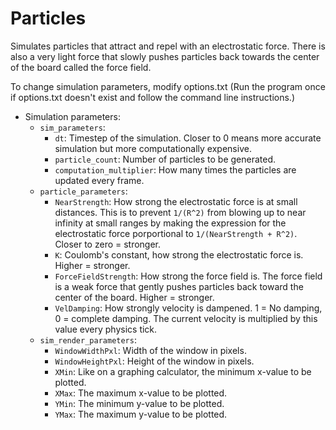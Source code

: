 # Particles
Simulates particles that attract and repel with an electrostatic force. There is also a very light force that slowly pushes particles back towards the center of the board called the force field.

To change simulation parameters, modify options.txt (Run the program once if options.txt doesn't exist and follow the command line instructions.)

- Simulation parameters:
	- `sim_parameters`:
		- `dt`: Timestep of the simulation. Closer to 0 means more accurate simulation but more computationally expensive.
		- `particle_count`: Number of particles to be generated.
		- `computation_multiplier`: How many times the particles are updated every frame.
	- `particle_parameters`:
		- `NearStrength`: How strong the electrostatic force is at small distances. This is to prevent `1/(R^2)` from blowing up to near infinity at small ranges by making the expression for the electrostatic force porportional to `1/(NearStrength + R^2)`. Closer to zero = stronger.
		- `K`: Coulomb's constant, how strong the electrostatic force is. Higher = stronger.
		- `ForceFieldStrength`: How strong the force field is. The force field is a weak force that gently pushes particles back toward the center of the board. Higher = stronger.
		- `VelDamping`: How strongly velocity is dampened. 1 = No damping, 0 = complete damping. The current velocity is multiplied by this value every physics tick.
	- `sim_render_parameters`:
		- `WindowWidthPxl`: Width of the window in pixels.
		- `WindowHeightPxl`: Height of the window in pixels.
		- `XMin`: Like on a graphing calculator, the minimum x-value to be plotted.
		- `XMax`: The maximum x-value to be plotted.
		- `YMin`: The minimum y-value to be plotted.
		- `YMax`: The maximum y-value to be plotted.